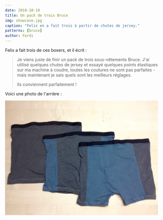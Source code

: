 ```yaml
---
date: 2018-10-18
title: Un pack de trois Bruce
img: showcase.jpg
caption: "Felix en a fait trois à partir de chutes de jersey."
patterns: [bruce]
author: Ferdi
---
```


Felix a fait trois de ces boxers, et il écrit :

> Je viens juste de finir un pack de trois sous-vêtements Bruce. 
> J'ai utilisé quelques chutes de jersey et essayé quelques points élastiques sur 
> ma machine à coudre, toutes les coutures ne sont pas parfaites - mais maintenant je sais 
> quels sont les meilleurs réglages. 
>
> Ils conviennent parfaitement ! 

Voici une photo de l'arrière :

![Image de l'arrière](back.jpg)
